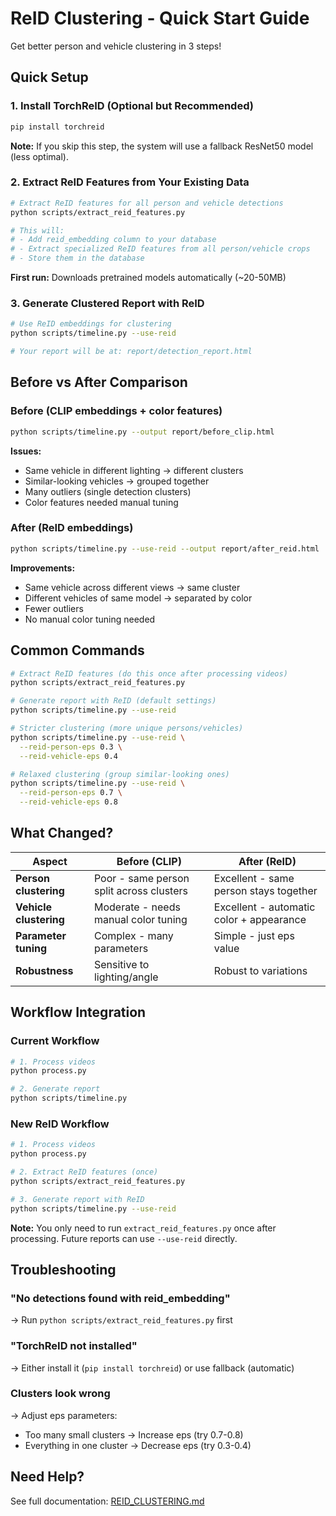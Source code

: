 # ReID Clustering - Quick Start Guide

Get better person and vehicle clustering in 3 steps!

## Quick Setup

### 1. Install TorchReID (Optional but Recommended)

```bash
pip install torchreid
```

**Note:** If you skip this step, the system will use a fallback ResNet50 model (less optimal).

### 2. Extract ReID Features from Your Existing Data

```bash
# Extract ReID features for all person and vehicle detections
python scripts/extract_reid_features.py

# This will:
# - Add reid_embedding column to your database
# - Extract specialized ReID features from all person/vehicle crops
# - Store them in the database
```

**First run:** Downloads pretrained models automatically (~20-50MB)

### 3. Generate Clustered Report with ReID

```bash
# Use ReID embeddings for clustering
python scripts/timeline.py --use-reid

# Your report will be at: report/detection_report.html
```

## Before vs After Comparison

### Before (CLIP embeddings + color features)
```bash
python scripts/timeline.py --output report/before_clip.html
```

**Issues:**
- Same vehicle in different lighting → different clusters
- Similar-looking vehicles → grouped together
- Many outliers (single detection clusters)
- Color features needed manual tuning

### After (ReID embeddings)
```bash
python scripts/timeline.py --use-reid --output report/after_reid.html
```

**Improvements:**
- Same vehicle across different views → same cluster
- Different vehicles of same model → separated by color
- Fewer outliers
- No manual color tuning needed

## Common Commands

```bash
# Extract ReID features (do this once after processing videos)
python scripts/extract_reid_features.py

# Generate report with ReID (default settings)
python scripts/timeline.py --use-reid

# Stricter clustering (more unique persons/vehicles)
python scripts/timeline.py --use-reid \
  --reid-person-eps 0.3 \
  --reid-vehicle-eps 0.4

# Relaxed clustering (group similar-looking ones)
python scripts/timeline.py --use-reid \
  --reid-person-eps 0.7 \
  --reid-vehicle-eps 0.8
```

## What Changed?

| Aspect | Before (CLIP) | After (ReID) |
|--------|---------------|--------------|
| **Person clustering** | Poor - same person split across clusters | Excellent - same person stays together |
| **Vehicle clustering** | Moderate - needs manual color tuning | Excellent - automatic color + appearance |
| **Parameter tuning** | Complex - many parameters | Simple - just eps value |
| **Robustness** | Sensitive to lighting/angle | Robust to variations |

## Workflow Integration

### Current Workflow
```bash
# 1. Process videos
python process.py

# 2. Generate report
python scripts/timeline.py
```

### New ReID Workflow
```bash
# 1. Process videos
python process.py

# 2. Extract ReID features (once)
python scripts/extract_reid_features.py

# 3. Generate report with ReID
python scripts/timeline.py --use-reid
```

**Note:** You only need to run `extract_reid_features.py` once after processing. Future reports can use `--use-reid` directly.

## Troubleshooting

### "No detections found with reid_embedding"
→ Run `python scripts/extract_reid_features.py` first

### "TorchReID not installed"
→ Either install it (`pip install torchreid`) or use fallback (automatic)

### Clusters look wrong
→ Adjust eps parameters:
- Too many small clusters → Increase eps (try 0.7-0.8)
- Everything in one cluster → Decrease eps (try 0.3-0.4)

## Need Help?

See full documentation: [REID_CLUSTERING.md](REID_CLUSTERING.md)
